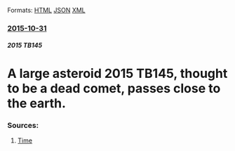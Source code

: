 
Formats: [HTML](/news/2015/10/31/a-large-asteroid-2015-tb145-thought-to-be-a-dead-comet-passes-close-to-the-earth.html)  [JSON](/news/2015/10/31/a-large-asteroid-2015-tb145-thought-to-be-a-dead-comet-passes-close-to-the-earth.json)  [XML](/news/2015/10/31/a-large-asteroid-2015-tb145-thought-to-be-a-dead-comet-passes-close-to-the-earth.xml)  

### [2015-10-31](/news/2015/10/31/index.md)

##### 2015 TB145
# A large asteroid 2015 TB145, thought to be a dead comet, passes close to the earth. 




### Sources:

1. [Time](http://time.com/4095503/nasa-halloween-comet-skull/?xid=homepage)
